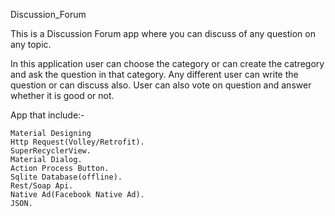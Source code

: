 Discussion_Forum

This is a Discussion Forum app where you can discuss of any question on any topic.


In this application user can choose the category or can create the catregory and ask the question in that category. Any different user can write the question or can discuss also. User can also vote on question and answer whether it is good or not.

App that include:-

    Material Designing                                                                                                                         Http Request(Volley/Retrofit).
    SuperRecyclerView.
    Material Dialog.
    Action Process Button.
    Sqlite Database(offline).
    Rest/Soap Api.
    Native Ad(Facebook Native Ad).
    JSON.
